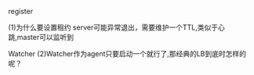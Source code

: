 register

(1)为什么要设置租约
server可能异常退出，需要维护一个TTL,类似于心跳,master可以监听到



Watcher
(2)Watcher作为agent只要启动一个就行了,那经典的LB到底时怎样的呢？